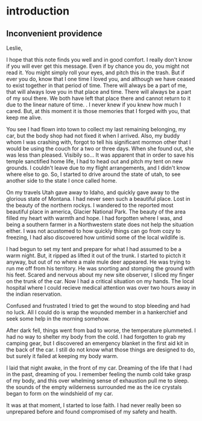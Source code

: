 # introduction

## Inconvenient providence 

Leslie, 

I hope that this note finds you well and in good comfort. I really don't know if you will ever get this message. Even if by chance you do, you might not read it. You might simply roll your eyes, and pitch this in the trash. But if ever you do, know that I one time I loved you, and although we have ceased to exist together in that period of time. There will always be a part of me, that will always love you in that place and time. There will always be a part of my soul there. We both have left that place there and cannot return to it due to the linear nature of time. . I never knew if you knew how much I cared. But, at this moment it is those memories that I forged with you, that keep me alive. 

You see I had flown into town to collect my last remaining belonging, my car, but the body shop had not fixed it when I arrived. Also, my buddy whom I was crashing with, forgot to tell his significant mormon other that I would be using the couch for a two or three days. When she found out, she was less than pleased. Visibily so... It was apparent that in order to save his temple sanctified home life, I had to head out and pitch my tent on new grounds. I couldn't leave due to my flight arrangements, and I didn't know where else to go. So, I started to drive around the state of utah, to see another side to the state I once called home. 

On my travels Utah gave away to Idaho, and quickly gave away to the glorious state of Montana. I had never seen such a beautiful place. Lost in the beauty of the northern rockys. I wandered to the reported most beautiful place in america, Glacier National Park. The beauty of the area filled my heart with warmth and hope. I had forgotten where I was, and being a southern farmer in a Northwestern state does not help the situation either. I was not acustomed to how quickly things can go from cozy to freezing, I had also discovered how untimid some of the local wildlife is. 

I had begun to set my tent and prepare for what I had assumed to be a warm night. But, it ripped as lifted it out of the trunk. I started to pictch it anyway, but out of no where a male mule deer appeared. He was trying to run me off from his territory. He was snorting and stomping the ground with his feet. Scared and nervous about my new site observer, I sliced my finger on the trunk of the car. Now I had a critical situation on my hands. The local hospital where I could recieve medical attention was over two hours away in the indian reservation. 

Confused and frustrated I tried to get the wound to stop bleeding and had no luck. All I could do is wrap the wounded member in a hankerchief and seek some help in the morning somehow. 

After dark fell, things went from bad to worse, the temperature plummeted. I had no way to shelter my body from the cold. I had forgotten to grab my camping gear, but I discovered an emergency blanket in the first aid kit in the back of the car. I still do not know what those things are designed to do, but surely it failed at keeping my body warm. 

I laid that night awake, in the front of my car. Dreaming of the life that I had in the past, dreaming of you. I remember feeling the numb cold take grasp of my body, and this over whelming sense of exhaustion pull me to sleep. the sounds of the empty wilderness surrounded me as the ice crystals began to form on the windshield of my car. 

It was at that moment, I started to lose faith. I had never really been so unprepared before and found compromised of my safety and health. 